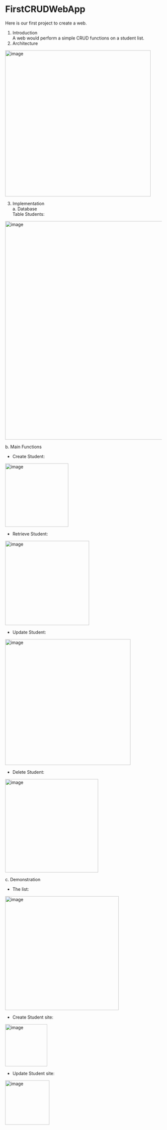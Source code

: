 # FirstCRUDWebApp
Here is our first project to create a web.<br />
1. Introduction<br />
A web would perform a simple CRUD functions on a student list.
2. Architecture<br />
 <img width="468" alt="image" src="https://github.com/tttttien/FirstCRUDWebApp/assets/146319379/600db75b-7eac-4e87-ac3c-07c7a8b6f18c">

3. Implementation<br />
a. Database<br />
Table Students:<br />
<img width="700" alt="image" src="https://github.com/tttttien/FirstCRUDWebApp/assets/146319379/d2a97eee-bd18-445c-a8e3-531397628094">

b. Main Functions<br />
- Create Student:<br />
 <img width="203" alt="image" src="https://github.com/tttttien/FirstCRUDWebApp/assets/146319379/a0c05986-75cc-4740-96d8-e7a28bf50918">

- Retrieve Student:<br />
 <img width="270" alt="image" src="https://github.com/tttttien/FirstCRUDWebApp/assets/146319379/9af0e8d7-96fd-40cc-b88c-52f5640ee3ca">

- Update Student:<br />
 <img width="403" alt="image" src="https://github.com/tttttien/FirstCRUDWebApp/assets/146319379/66bf2e45-0cc9-4581-abde-6678935f8194">

- Delete Student:<br />
 <img width="299" alt="image" src="https://github.com/tttttien/FirstCRUDWebApp/assets/146319379/1e885ae5-5918-4893-af93-51d0b1dce908">

c. Demonstration<br />
- The list:<br />
 <img width="365" alt="image" src="https://github.com/tttttien/FirstCRUDWebApp/assets/146319379/63e1b05b-43ce-41a0-b7de-fb10c079aefe">

- Create Student site:<br />
 <img width="135" alt="image" src="https://github.com/tttttien/FirstCRUDWebApp/assets/146319379/1ad60b12-0fbf-4fc9-9a16-2a4d8ba1cfc9">

- Update Student site:<br />
 <img width="142" alt="image" src="https://github.com/tttttien/FirstCRUDWebApp/assets/146319379/c07bb875-462d-4334-9736-8c8824a4f435">


